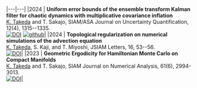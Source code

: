 
|---|---|
|2024 | **Uniform error bounds of the ensemble transform Kalman filter for chaotic dynamics with multiplicative covariance inflation** <br> <u>K. Takeda</u> and T. Sakajo, SIAM/ASA Journal on Uncertainty Quantification, 12(4), 1315--1335. <br> [![DOI](https://img.shields.io/badge/DOI-10.1137/24M1637192-lightblue?labelColor=lightgrey)](https://doi.org/10.1137/24M1637192) [![github](https://img.shields.io/badge/github-kotatakeda/etkf_inflation-mediumpurple?labelColor=lightgrey)](https://github.com/KotaTakeda/etkf_inflation)|
|2024 | **Topological regularization on numerical simulations of the advection equation** <br> <u>K. Takeda</u>, S. Kaji, and T. Miyoshi, JSIAM Letters, 16, 53--56. <br> [![DOI](https://img.shields.io/badge/DOI-10.14495/jsiaml.16.53-lightblue?labelColor=lightgrey)](https://doi.org/10.14495/jsiaml.16.53)|
|2023 | **Geometric Ergodicity for Hamiltonian Monte Carlo on Compact Manifolds** <br> <u>K. Takeda</u> and T. Sakajo, SIAM Journal on Numerical Analysis, 61(6), 2994-3013. <br> [![DOI](https://img.shields.io/badge/DOI-10.1137/22M1543550-lightblue?labelColor=lightgrey)](https://doi.org/10.1137/22M1543550)|

<!-- arxiv preprint <a href="https://arxiv.org/abs/2402.03756">arxiv:2402.03756</a>. -->